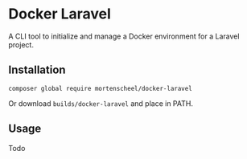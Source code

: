 # Docker Laravel
A CLI tool to initialize and manage a Docker environment for a Laravel project.

## Installation
```shell
composer global require mortenscheel/docker-laravel
```
Or download `builds/docker-laravel` and place in PATH.

## Usage
Todo

